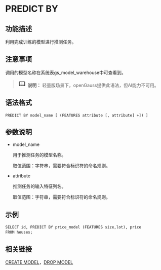 # PREDICT BY<a name="ZH-CN_TOPIC_0000001117479700"></a>

## 功能描述<a name="section1596413142510"></a>

利用完成训练的模型进行推测任务。

## 注意事项<a name="section766913421659"></a>

调用的模型名称在系统表gs\_model\_warehouse中可查看到。

>![](public_sys-resources/icon-note.gif) **说明：** 
>轻量版场景下，openGauss提供此语法，但AI能力不可用。

## 语法格式<a name="section74427451052"></a>

```
PREDICT BY model_name [ (FEATURES attribute [, attribute] +]) ]
```

## 参数说明<a name="section1885554716517"></a>

-   model\_name

    用于推测任务的模型名称。

    取值范围：字符串，需要符合标识符的命名规则。

-   attribute

    推测任务的输入特征列名。

    取值范围：字符串，需要符合标识符的命名规则。


## 示例<a name="section9624150554"></a>

```
SELECT id, PREDICT BY price_model (FEATURES size,lot), price
FROM houses;
```

## 相关链接<a name="section998105215517"></a>

[CREATE MODEL](CREATE-MODEL.md)，[DROP MODEL](DROP-MODEL.md)

